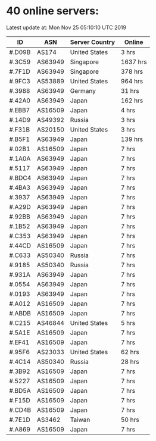 # 40 online servers:

Latest update at: Mon Nov 25 05:10:10 UTC 2019

| ID | ASN | Server Country | Online |
| -- | --- | -------------- | ------ |
| #.D09B | AS174 | United States | 3 hrs |
| #.3C59 | AS63949 | Singapore | 1637 hrs |
| #.7F1D | AS63949 | Singapore | 378 hrs |
| #.9FC3 | AS53889 | United States | 964 hrs |
| #.3988 | AS63949 | Germany | 31 hrs |
| #.42A0 | AS63949 | Japan | 162 hrs |
| #.EBB7 | AS16509 | Japan | 4 hrs |
| #.14D9 | AS49392 | Russia | 3 hrs |
| #.F31B | AS20150 | United States | 3 hrs |
| #.B5F1 | AS63949 | Japan | 139 hrs |
| #.02B1 | AS16509 | Japan | 7 hrs |
| #.1A0A | AS63949 | Japan | 7 hrs |
| #.5117 | AS63949 | Japan | 7 hrs |
| #.BDC4 | AS63949 | Japan | 7 hrs |
| #.4BA3 | AS63949 | Japan | 7 hrs |
| #.3937 | AS63949 | Japan | 7 hrs |
| #.A29D | AS63949 | Japan | 7 hrs |
| #.92BB | AS63949 | Japan | 7 hrs |
| #.1B52 | AS63949 | Japan | 7 hrs |
| #.C353 | AS63949 | Japan | 7 hrs |
| #.44CD | AS16509 | Japan | 7 hrs |
| #.C633 | AS50340 | Russia | 7 hrs |
| #.9185 | AS50340 | Russia | 7 hrs |
| #.931A | AS63949 | Japan | 7 hrs |
| #.0554 | AS63949 | Japan | 7 hrs |
| #.0193 | AS63949 | Japan | 7 hrs |
| #.A012 | AS16509 | Japan | 7 hrs |
| #.ABDB | AS16509 | Japan | 7 hrs |
| #.C215 | AS46844 | United States | 5 hrs |
| #.5A1E | AS16509 | Japan | 7 hrs |
| #.EF41 | AS16509 | Japan | 7 hrs |
| #.95F6 | AS23033 | United States | 62 hrs |
| #.4C14 | AS50340 | Russia | 28 hrs |
| #.3B92 | AS16509 | Japan | 7 hrs |
| #.5227 | AS16509 | Japan | 7 hrs |
| #.BD5A | AS16509 | Japan | 7 hrs |
| #.F15D | AS16509 | Japan | 7 hrs |
| #.CD4B | AS16509 | Japan | 7 hrs |
| #.7E1D | AS3462 | Taiwan | 50 hrs |
| #.A869 | AS16509 | Japan | 7 hrs |

